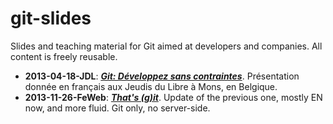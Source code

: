 git-slides
============

Slides and teaching material for Git aimed at developers and companies.
All content is freely reusable.

* **2013-04-18-JDL**: [**_Git: Développez sans contraintes_**](https://github.com/cetic/git-slides/blob/master/presentations/2013-04-18-JDL/git-jdl-2013-fr.pdf?raw=true). Présentation donnée en français aux Jeudis du Libre à Mons, en Belgique.
* **2013-11-26-FeWeb**: [**_That's (g)it_**](https://github.com/cetic/git-slides/blob/master/presentations/2013-11-26-FeWeb/git-feweb-2013-en.pdf?raw=true). Update of the previous one, mostly EN now, and more fluid. Git only, no server-side.

